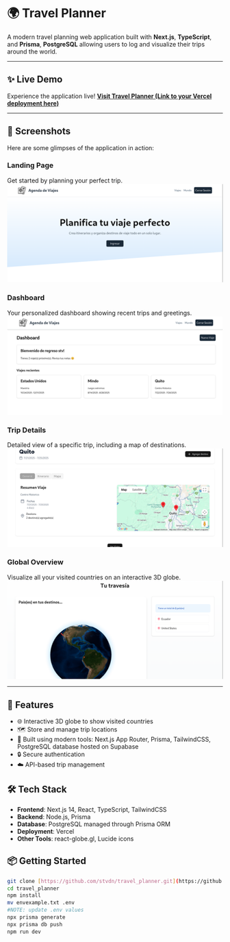 # 🌍 Travel Planner

A modern travel planning web application built with **Next.js**, **TypeScript**, and **Prisma**, **PostgreSQL** allowing users to log and visualize their trips around the world.

---

## ✨ Live Demo

Experience the application live!
[**Visit Travel Planner (Link to your Vercel deployment here)**](https://travel-planner-gamma-green.vercel.app/)

---

## 📸 Screenshots

Here are some glimpses of the application in action:

### Landing Page

Get started by planning your perfect trip.
![Travel Planner Landing Page](images/landing-page.png)

### Dashboard

Your personalized dashboard showing recent trips and greetings.
![Travel Planner Dashboard](images/home.png)

### Trip Details

Detailed view of a specific trip, including a map of destinations.
![Trip Detail Page](images/trip-detail.png)

### Global Overview

Visualize all your visited countries on an interactive 3D globe.
![Globe Page with Visited Countries](images/globe-page.png)

---

## 🚀 Features

- 🌐 Interactive 3D globe to show visited countries
- 🗺️ Store and manage trip locations
- 🧠 Built using modern tools: Next.js App Router, Prisma, TailwindCSS, PostgreSQL database hosted on Supabase
- 🔒 Secure authentication
- ☁️ API-based trip management

## 🛠️ Tech Stack

- **Frontend**: Next.js 14, React, TypeScript, TailwindCSS
- **Backend**: Node.js, Prisma
- **Database**: PostgreSQL managed through Prisma ORM
- **Deployment**: Vercel
- **Other Tools**: react-globe.gl, Lucide icons

## 📦 Getting Started

```bash
git clone [https://github.com/stvdn/travel_planner.git](https://github.com/stvdn/travel_planner.git)
cd travel_planner
npm install
mv envexample.txt .env
#NOTE: update .env values
npx prisma generate
npx prisma db push
npm run dev
```
